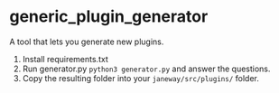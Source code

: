 # generic_plugin_generator
A tool that lets you generate new plugins. 

1. Install requirements.txt
2. Run generator.py `python3 generator.py` and answer the questions.
3. Copy the resulting folder into your `janeway/src/plugins/` folder.

